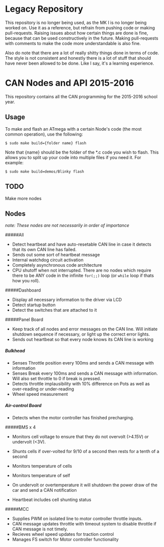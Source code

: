 # Legacy Repository
This repository is no longer being used, as the MK I is no longer being worked on. Use it as a reference, but refrain from pushing code or making pull-requests. Raising issues about how certain things are done is fine, because that can be used constructively in the future. Making pull-requests with comments to make the code more understandable is also fine.

Also do note that there are a lot of really shitty things done in terms of code. The style is not consistent and honestly there is a lot of stuff that should have never been allowed to be done. Like I say, it's a learning experience.

# CAN Nodes and API 2015-2016
This repository contains all the CAN programming for the 2015-2016 school year.

## Usage

To make and flash an ATmega with a certain Node's code (the most common operation), use the following:

```
$ sudo make build={folder name} flash
```

Note that {name} should be the folder of the \*.c code you wish to flash. This allows you to split up your code into multiple files if you need it. For example:

```
$ sudo make build=demos/Blinky flash
```

## TODO
Make more nodes

## Nodes
*note: These nodes are not necessarily in order of importance*

#####All
- Detect heartbeat and have auto-resetable CAN line in case it detects that its own CAN line has failed.
- Sends out some sort of heartbeat message
- Internal watchdog circuit activation
- Completely asynchronous code architecture
- CPU shutoff when not interrupted. There are no nodes which require there to be ANY code in the infinite `for(;;)` loop (or `while` loop if thats how you roll).

#####Dashboard
- Display all necessary information to the driver via LCD
- Detect startup button
- Detect the switches that are attached to it

#####Panel Board
- Keep track of all nodes and error messages on the CAN line. Will initiate shutdown sequence if necessary, or light up the correct error lights.
- Sends out heartbeat so that every node knows its CAN line is working

##### Bulkhead
- Senses Throttle position every 100ms and sends a CAN message with information
- Senses Break every 100ms and sends a CAN message with information. Will also set throttle to 0 if break is pressed.
- Detects throttle implausibility with 10% difference on Pots as well as over-reading or under-reading
- Wheel speed measurement 

##### Air-control Board
- Detects when the motor controller has finished precharging.

#####BMS x 4
- Monitors cell voltage to ensure that they do not overvolt (>4.15V) or undervolt (<3V). 
- Shunts cells if over-volted for 9/10 of a second then rests for a tenth of a second
- Monitors temperature of cells
- Monitors temperature of self

- On undervolt or overtemperature it will shutdown the power draw of the car and send a CAN notification

- Heartbeat includes cell shunting status

#####MCC
- Supplies PWM on isolated line to motor controller throttle inputs.
- CAN message updates throttle with timeout system to disable throttle if CAN message is not timely.
- Recieves wheel speed updates for traction control
- Manages FS switch for Motor controller functionality


